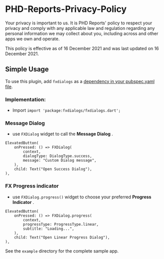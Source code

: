 # PHD-Reports-Privacy-Policy

Your privacy is important to us. It is PHD Reports' policy to respect your privacy and comply with any applicable law and regulation regarding any personal information we may collect about you, including across and other apps we own and operate.

This policy is effective as of 16 December 2021 and was last updated on 16 December 2021.

## Simple Usage
To use this plugin, add `fxdialogs` as a
[dependency in your pubspec.yaml file](https://pub.dev/packages/fxdialogs/install).

### Implementation:

* Import `import 'package:fxdialogs/fxdialogs.dart';`

### Message Dialog

* use `FXDialog` widget to call the **Message Dialog** .

```
ElevatedButton(
    onPressed: () => FXDialog(
        context,
        dialogType: DialogType.success,
        message: "Custom Dialog message",
    ),
    child: Text("Open Success Dialog"),
),
```
### FX Progress indicator

* use `FXDialog.progress()` widget to choose your preferred **Progress Indicator** .

```
ElevatedButton(
    onPressed: () => FXDialog.progress(
        context,
        progressType: ProgressType.linear,
        subtitle: "Loading...",
    ),
    child: Text("Open Linear Progress Dialog"),
),
```

See the `example` directory for the complete sample app.

